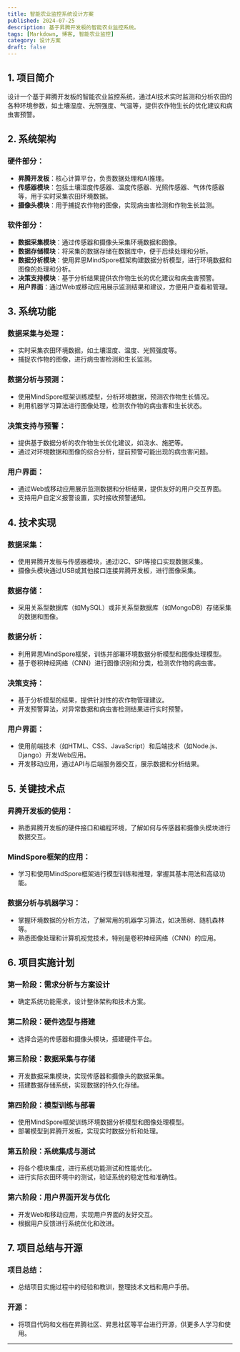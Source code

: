 ```yaml
---
title: 智能农业监控系统设计方案
published: 2024-07-25
description: 基于昇腾开发板的智能农业监控系统。
tags: [Markdown, 博客, 智能农业监控]
category: 设计方案
draft: false
---
```


## 1. 项目简介
设计一个基于昇腾开发板的智能农业监控系统，通过AI技术实时监测和分析农田的各种环境参数，如土壤湿度、光照强度、气温等，提供农作物生长的优化建议和病虫害预警。

## 2. 系统架构
### 硬件部分：
- **昇腾开发板**：核心计算平台，负责数据处理和AI推理。
- **传感器模块**：包括土壤湿度传感器、温度传感器、光照传感器、气体传感器等，用于实时采集农田环境数据。
- **摄像头模块**：用于捕捉农作物的图像，实现病虫害检测和作物生长监测。

### 软件部分：
- **数据采集模块**：通过传感器和摄像头采集环境数据和图像。
- **数据存储模块**：将采集的数据存储在数据库中，便于后续处理和分析。
- **数据分析模块**：使用昇思MindSpore框架构建数据分析模型，进行环境数据和图像的处理和分析。
- **决策支持模块**：基于分析结果提供农作物生长的优化建议和病虫害预警。
- **用户界面**：通过Web或移动应用展示监测结果和建议，方便用户查看和管理。

## 3. 系统功能
### 数据采集与处理：
- 实时采集农田环境数据，如土壤湿度、温度、光照强度等。
- 捕捉农作物的图像，进行病虫害检测和生长监测。

### 数据分析与预测：
- 使用MindSpore框架训练模型，分析环境数据，预测农作物生长情况。
- 利用机器学习算法进行图像处理，检测农作物的病虫害和生长状态。

### 决策支持与预警：
- 提供基于数据分析的农作物生长优化建议，如浇水、施肥等。
- 通过对环境数据和图像的综合分析，提前预警可能出现的病虫害问题。

### 用户界面：
- 通过Web或移动应用展示监测数据和分析结果，提供友好的用户交互界面。
- 支持用户自定义报警设置，实时接收预警通知。

## 4. 技术实现
### 数据采集：
- 使用昇腾开发板与传感器模块，通过I2C、SPI等接口实现数据采集。
- 摄像头模块通过USB或其他接口连接昇腾开发板，进行图像采集。

### 数据存储：
- 采用关系型数据库（如MySQL）或非关系型数据库（如MongoDB）存储采集的数据和图像。

### 数据分析：
- 利用昇思MindSpore框架，训练并部署环境数据分析模型和图像处理模型。
- 基于卷积神经网络（CNN）进行图像识别和分类，检测农作物的病虫害。

### 决策支持：
- 基于分析模型的结果，提供针对性的农作物管理建议。
- 开发预警算法，对异常数据和病虫害检测结果进行实时预警。

### 用户界面：
- 使用前端技术（如HTML、CSS、JavaScript）和后端技术（如Node.js、Django）开发Web应用。
- 开发移动应用，通过API与后端服务器交互，展示数据和分析结果。

## 5. 关键技术点
### 昇腾开发板的使用：
- 熟悉昇腾开发板的硬件接口和编程环境，了解如何与传感器和摄像头模块进行数据交互。

### MindSpore框架的应用：
- 学习和使用MindSpore框架进行模型训练和推理，掌握其基本用法和高级功能。

### 数据分析与机器学习：
- 掌握环境数据的分析方法，了解常用的机器学习算法，如决策树、随机森林等。
- 熟悉图像处理和计算机视觉技术，特别是卷积神经网络（CNN）的应用。

## 6. 项目实施计划
### 第一阶段：需求分析与方案设计
- 确定系统功能需求，设计整体架构和技术方案。

### 第二阶段：硬件选型与搭建
- 选择合适的传感器和摄像头模块，搭建硬件平台。

### 第三阶段：数据采集与存储
- 开发数据采集模块，实现传感器和摄像头的数据采集。
- 搭建数据存储系统，实现数据的持久化存储。

### 第四阶段：模型训练与部署
- 使用MindSpore框架训练环境数据分析模型和图像处理模型。
- 部署模型到昇腾开发板，实现实时数据分析和处理。

### 第五阶段：系统集成与测试
- 将各个模块集成，进行系统功能测试和性能优化。
- 进行实际农田环境中的测试，验证系统的稳定性和准确性。

### 第六阶段：用户界面开发与优化
- 开发Web和移动应用，实现用户界面的友好交互。
- 根据用户反馈进行系统优化和改进。

## 7. 项目总结与开源
### 项目总结：
- 总结项目实施过程中的经验和教训，整理技术文档和用户手册。

### 开源：
- 将项目代码和文档在昇腾社区、昇思社区等平台进行开源，供更多人学习和使用。

---
